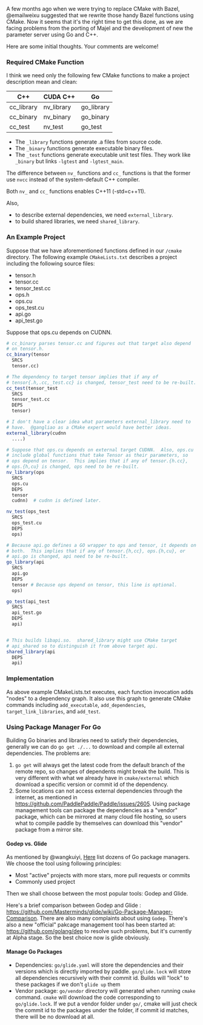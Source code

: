 A few months ago when we were trying to replace CMake with Bazel, @emailweixu suggested that we rewrite those handy Bazel functions using CMake. Now it seems that it's the right time to get this done, as we are facing problems from the porting of Majel and the development of new the parameter server using Go and C++.

Here are some initial thoughts. Your comments are welcome!

### Required CMake Function

I think we need only the following few CMake functions to make a project description mean and clean:

| C++ | CUDA C++ | Go |
|---|---|---|
| cc_library | nv_library | go_library |
| cc_binary | nv_binary | go_binary |
| cc_test | nv_test | go_test |

- The `_library` functions generate  .a files from source code.
- The `_binary` functions generate executable binary files.
- The `_test` functions generate executable unit test files. They work like `_binary` but links `-lgtest` and `-lgtest_main`.

The difference between `nv_` functions and `cc_` functions is that the former use `nvcc` instead of the system-default C++ compiler.

Both `nv_` and `cc_` functions enables C++11 (-std=c++11).

Also,

- to describe external dependencies, we need `external_library`.
- to build shared libraries, we need `shared_library`.

### An Example Project

Suppose that we have aforementioned functions defined in our `/cmake` directory.  The following example `CMakeLists.txt` describes a project including the following source files:

- tensor.h
- tensor.cc
- tensor_test.cc
- ops.h
- ops.cu
- ops_test.cu
- api.go
- api_test.go

Suppose that ops.cu depends on CUDNN.

```cmake
# cc_binary parses tensor.cc and figures out that target also depend
# on tensor.h.
cc_binary(tensor
  SRCS
  tensor.cc)

# The dependency to target tensor implies that if any of
# tensor{.h,.cc,_test.cc} is changed, tensor_test need to be re-built.
cc_test(tensor_test
  SRCS
  tensor_test.cc
  DEPS
  tensor)

# I don't have a clear idea what parameters external_library need to
# have.  @gangliao as a CMake expert would have better ideas.
external_library(cudnn
  ....)

# Suppose that ops.cu depends on external target CUDNN.  Also, ops.cu
# include global functions that take Tensor as their parameters, so
# ops depend on tensor.  This implies that if any of tensor.{h.cc},
# ops.{h,cu} is changed, ops need to be re-built.
nv_library(ops
  SRCS
  ops.cu
  DEPS
  tensor
  cudnn)  # cudnn is defined later.

nv_test(ops_test
  SRCS
  ops_test.cu
  DEPS
  ops)

# Because api.go defines a GO wrapper to ops and tensor, it depends on
# both.  This implies that if any of tensor.{h,cc}, ops.{h,cu}, or
# api.go is changed, api need to be re-built.
go_library(api
  SRCS
  api.go
  DEPS
  tensor # Because ops depend on tensor, this line is optional.
  ops)

go_test(api_test
  SRCS
  api_test.go
  DEPS
  api)


# This builds libapi.so.  shared_library might use CMake target
# api_shared so to distinguish it from above target api.
shared_library(api
  DEPS
  api)

```

### Implementation

As above example CMakeLists.txt executes, each function invocation adds "nodes" to a dependency graph.  It also use this graph to generate CMake commands including `add_executable`, `add_dependencies`, `target_link_libraries`, and `add_test`.

### Using Package Manager For Go

Building Go binaries and libraries need to satisfy their dependencies, generally
we can do `go get ./...` to download and compile all external dependencies. The
problems are:

1. `go get` will always get the latest code from the default branch of the
    remote repo, so changes of dependents might break the build. This is very
    different with what we already have in `cmake/external` which download a
    specific version or commit id of the dependency.
1. Some locations can not access external dependencies through the internet, as mentioned
   in https://github.com/PaddlePaddle/Paddle/issues/2605. Using package management
   tools can package the dependencies as a "vendor" package, which can be mirrored
   at many cloud file hosting, so users what to compile paddle by themselves can
   download this "vendor" package from a mirror site.

#### Godep vs. Glide

As mentioned by @wangkuiyi, [Here](https://github.com/golang/go/wiki/PackageManagementTools)
list dozens of Go package managers. We choose the tool using following principles:

- Most "active" projects with more stars, more pull requests or commits
- Commonly used project

Then we shall choose between the most popular tools: Godep and Glide.

Here's a brief comparison between Godep and Glide
: https://github.com/Masterminds/glide/wiki/Go-Package-Manager-Comparison. There are
also many complaints about using `Godep`. There's also a new "official" pakcage
management tool has been started at: https://github.com/golang/dep to resolve
such problems, but it's currently at Alpha stage. So the best choice now is
glide obviously.

#### Manage Go Packages

- Dependencies: `go/glide.yaml` will store the dependencies and their versions which
  is directly imported by paddle. `go/glide.lock` will store all dependencies recursively
  with their commit id. Builds will "lock" to these packages if we don't `glide up`
  them
- Vendor package: `go/vendor` directory will generated when running `cmake` command. `cmake`
  will download the code corresponding to `go/glide.lock`. If we put a vendor folder
  under `go/`, cmake will just check the commit id to the packages under the folder,
  if commit id matches, there will be no download at all.

